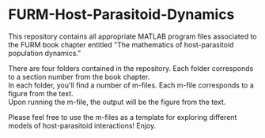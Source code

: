 # FURM-Host-Parasitoid-Dynamics
This repository contains all appropriate MATLAB program files associated to the FURM book chapter entitled "The mathematics of host-parasitoid population dynamics."

There are four folders contained in the repository.  Each folder corresponds to a section number from the book chapter.  
In each folder, you'll find a number of m-files.  Each m-file corresponds to a figure from the text.  
Upon running the m-file, the output will be the figure from the text.  

Please feel free to use the m-files as a template for exploring different models of host-parasitoid interactions!  Enjoy. 
